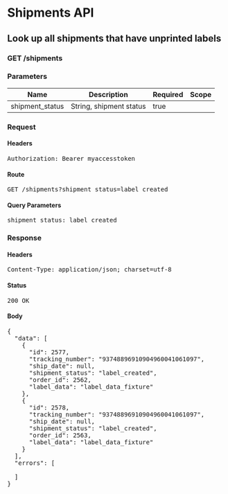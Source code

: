 # Shipments API

## Look up all shipments that have unprinted labels

### GET /shipments

### Parameters

| Name | Description | Required | Scope |
|------|-------------|----------|-------|
| shipment_status | String, shipment status | true |  |

### Request

#### Headers

<pre>Authorization: Bearer myaccesstoken</pre>

#### Route

<pre>GET /shipments?shipment_status=label_created</pre>

#### Query Parameters

<pre>shipment_status: label_created</pre>

### Response

#### Headers

<pre>Content-Type: application/json; charset=utf-8</pre>

#### Status

<pre>200 OK</pre>

#### Body

<pre>{
  "data": [
    {
      "id": 2577,
      "tracking_number": "93748896910904960041061097",
      "ship_date": null,
      "shipment_status": "label_created",
      "order_id": 2562,
      "label_data": "label_data_fixture"
    },
    {
      "id": 2578,
      "tracking_number": "93748896910904960041061097",
      "ship_date": null,
      "shipment_status": "label_created",
      "order_id": 2563,
      "label_data": "label_data_fixture"
    }
  ],
  "errors": [

  ]
}</pre>
